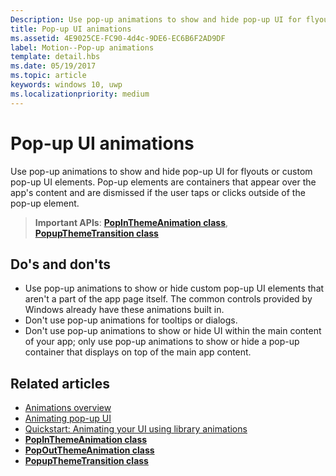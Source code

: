 ```yaml
---
Description: Use pop-up animations to show and hide pop-up UI for flyouts or custom pop-up UI elements. Pop-up elements are containers that appear over the app's content and are dismissed if the user taps or clicks outside of the pop-up element.
title: Pop-up UI animations
ms.assetid: 4E9025CE-FC90-4d4c-9DE6-EC6B6F2AD9DF
label: Motion--Pop-up animations
template: detail.hbs
ms.date: 05/19/2017
ms.topic: article
keywords: windows 10, uwp
ms.localizationpriority: medium
---
```

# Pop-up UI animations



Use pop-up animations to show and hide pop-up UI for flyouts or custom pop-up UI elements. Pop-up elements are containers that appear over the app's content and are dismissed if the user taps or clicks outside of the pop-up element.

> **Important APIs**: [**PopInThemeAnimation class**](https://docs.microsoft.com/uwp/api/Windows.UI.Xaml.Media.Animation.PopInThemeAnimation), [**PopupThemeTransition class**](https://docs.microsoft.com/uwp/api/Windows.UI.Xaml.Media.Animation.PopupThemeTransition)


## Do's and don'ts


-   Use pop-up animations to show or hide custom pop-up UI elements that aren't a part of the app page itself. The common controls provided by Windows already have these animations built in.
-   Don't use pop-up animations for tooltips or dialogs.
-   Don't use pop-up animations to show or hide UI within the main content of your app; only use pop-up animations to show or hide a pop-up container that displays on top of the main app content.

## Related articles

* [Animations overview](https://docs.microsoft.com/windows/uwp/graphics/animations-overview)
* [Animating pop-up UI](https://docs.microsoft.com/previous-versions/windows/apps/jj649433(v=win.10))
* [Quickstart: Animating your UI using library animations](https://docs.microsoft.com/previous-versions/windows/apps/hh452703(v=win.10))
* [**PopInThemeAnimation class**](https://docs.microsoft.com/uwp/api/Windows.UI.Xaml.Media.Animation.PopInThemeAnimation)
* [**PopOutThemeAnimation class**](https://docs.microsoft.com/uwp/api/Windows.UI.Xaml.Media.Animation.PopOutThemeAnimation)
* [**PopupThemeTransition class**](https://docs.microsoft.com/uwp/api/Windows.UI.Xaml.Media.Animation.PopupThemeTransition)

 

 




